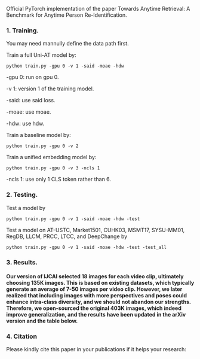 Official PyTorch implementation of the paper Towards Anytime Retrieval: A Benchmark for Anytime Person Re-Identification.

### 1. Training.

You may need mannully define the data path first.

Train a full Uni-AT model by:
```
python train.py -gpu 0 -v 1 -said -moae -hdw
```
-gpu 0: run on gpu 0.

-v 1: version 1 of the training model.

-said: use said loss.

-moae: use moae.

-hdw: use hdw.

Train a baseline model by:
``` 
python train.py -gpu 0 -v 2
```

Train a unified embedding model by: 
```
python train.py -gpu 0 -v 3 -ncls 1 
```
-ncls 1: use only 1 CLS token rather than 6.

### 2. Testing.
Test a model by
```
python train.py -gpu 0 -v 1 -said -moae -hdw -test
```

Test a model on AT-USTC, Market1501, CUHK03, MSMT17, SYSU-MM01, RegDB, LLCM, PRCC, LTCC, and DeepChange by 
``` 
python train.py -gpu 0 -v 1 -said -moae -hdw -test -test_all
```

### 3. Results.
#### Our version of IJCAI selected 18 images for each video clip, ultimately choosing 135K images. This is based on existing datasets, which typically generate an average of 7-50 images per video clip. However, we later realized that including images with more perspectives and poses could enhance intra-class diversity, and we should not abandon our strengths. Therefore, we open-sourced the original 403K images, which indeed improve generalization, and the results have been updated in the arXiv version and the table below.





### 4. Citation
Please kindly cite this paper in your publications if it helps your research:

```
```





